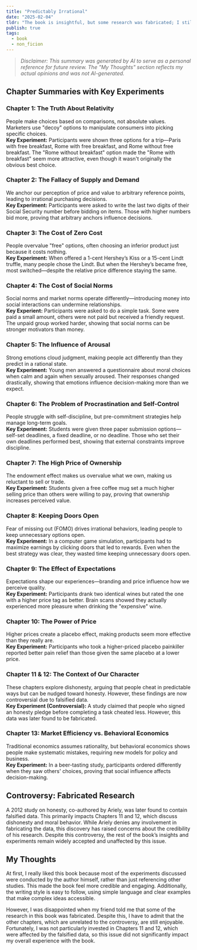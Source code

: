 ```yaml
---
title: "Predictably Irrational"
date: "2025-02-04"
tldr: "The book is insightful, but some research was fabricated; I still enjoyed the unaffected parts."
publish: true
tags:
  - book
  - non_ficion
---
```


> *Disclaimer: This summary was generated by AI to serve as a personal reference for future review. The "My Thoughts" section reflects my actual opinions and was not AI-generated.*

## Chapter Summaries with Key Experiments

### Chapter 1: The Truth About Relativity
People make choices based on comparisons, not absolute values. Marketers use "decoy" options to manipulate consumers into picking specific choices.  
**Key Experiment:** Participants were shown three options for a trip—Paris with free breakfast, Rome with free breakfast, and Rome without free breakfast. The "Rome without breakfast" option made the "Rome with breakfast" seem more attractive, even though it wasn't originally the obvious best choice.

### Chapter 2: The Fallacy of Supply and Demand
We anchor our perception of price and value to arbitrary reference points, leading to irrational purchasing decisions.  
**Key Experiment:** Participants were asked to write the last two digits of their Social Security number before bidding on items. Those with higher numbers bid more, proving that arbitrary anchors influence decisions.

### Chapter 3: The Cost of Zero Cost
People overvalue "free" options, often choosing an inferior product just because it costs nothing.  
**Key Experiment:** When offered a 1-cent Hershey’s Kiss or a 15-cent Lindt truffle, many people chose the Lindt. But when the Hershey’s became free, most switched—despite the relative price difference staying the same.

### Chapter 4: The Cost of Social Norms
Social norms and market norms operate differently—introducing money into social interactions can undermine relationships.  
**Key Experient:** Participants were asked to do a simple task. Some were paid a small amount, others were not paid but received a friendly request. The unpaid group worked harder, showing that social norms can be stronger motivators than money.

### Chapter 5: The Influence of Arousal
Strong emotions cloud judgment, making people act differently than they predict in a rational state.  
**Key Experiment:** Young men answered a questionnaire about moral choices when calm and again when sexually aroused. Their responses changed drastically, showing that emotions influence decision-making more than we expect.

### Chapter 6: The Problem of Procrastination and Self-Control
People struggle with self-discipline, but pre-commitment strategies help manage long-term goals.  
**Key Experiment:** Students were given three paper submission options—self-set deadlines, a fixed deadline, or no deadline. Those who set their own deadlines performed best, showing that external constraints improve discipline.

### Chapter 7: The High Price of Ownership
The endowment effect makes us overvalue what we own, making us reluctant to sell or trade.  
**Key Experiment:** Students given a free coffee mug set a much higher selling price than others were willing to pay, proving that ownership increases perceived value.

### Chapter 8: Keeping Doors Open
Fear of missing out (FOMO) drives irrational behaviors, leading people to keep unnecessary options open.  
**Key Experiment:** In a computer game simulation, participants had to maximize earnings by clicking doors that led to rewards. Even when the best strategy was clear, they wasted time keeping unnecessary doors open.

### Chapter 9: The Effect of Expectations
Expectations shape our experiences—branding and price influence how we perceive quality.  
**Key Experiment:** Participants drank two identical wines but rated the one with a higher price tag as better. Brain scans showed they actually experienced more pleasure when drinking the "expensive" wine.

### Chapter 10: The Power of Price
Higher prices create a placebo effect, making products seem more effective than they really are.  
**Key Experiment:** Participants who took a higher-priced placebo painkiller reported better pain relief than those given the same placebo at a lower price.

### Chapter 11 & 12: The Context of Our Character
These chapters explore dishonesty, arguing that people cheat in predictable ways but can be nudged toward honesty. However, these findings are now controversial due to falsified data.  
**Key Experiment (Controversial):** A study claimed that people who signed an honesty pledge before completing a task cheated less. However, this data was later found to be fabricated.

### Chapter 13: Market Efficiency vs. Behavioral Economics
Traditional economics assumes rationality, but behavioral economics shows people make systematic mistakes, requiring new models for policy and business.  
**Key Experiment:** In a beer-tasting study, participants ordered differently when they saw others' choices, proving that social influence affects decision-making.
## Controversy: Fabricated Research
A 2012 study on honesty, co-authored by Ariely, was later found to contain falsified data. This primarily impacts Chapters 11 and 12, which discuss dishonesty and moral behavior. While Ariely denies any involvement in fabricating the data, this discovery has raised concerns about the credibility of his research. Despite this controversy, the rest of the book’s insights and experiments remain widely accepted and unaffected by this issue.

## My Thoughts
At first, I really liked this book because most of the experiments discussed were conducted by the author himself, rather than just referencing other studies. This made the book feel more credible and engaging. Additionally, the writing style is easy to follow, using simple language and clear examples that make complex ideas accessible.

However, I was disappointed when my friend told me that some of the research in this book was fabricated. Despite this, I have to admit that the other chapters, which are unrelated to the controversy, are still enjoyable. Fortunately, I was not particularly invested in Chapters 11 and 12, which were affected by the falsified data, so this issue did not significantly impact my overall experience with the book.